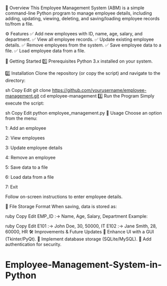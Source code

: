 📌 Overview
This Employee Management System (ABM) is a simple command-line Python program to manage employee details, including adding, updating, viewing, deleting, and saving/loading employee records to/from a file.

⚙️ Features
✅ Add new employees with ID, name, age, salary, and department.
✅ View all employee records.
✅ Update existing employee details.
✅ Remove employees from the system.
✅ Save employee data to a file.
✅ Load employee data from a file.

🚀 Getting Started
1️⃣ Prerequisites
Python 3.x installed on your system.

2️⃣ Installation
Clone the repository (or copy the script) and navigate to the directory:

sh
Copy
Edit
git clone https://github.com/yourusername/employee-management.git
cd employee-management
3️⃣ Run the Program
Simply execute the script:

sh
Copy
Edit
python employee_management.py
📖 Usage
Choose an option from the menu:

1: Add an employee

2: View employees

3: Update employee details

4: Remove an employee

5: Save data to a file

6: Load data from a file

7: Exit

Follow on-screen instructions to enter employee details.

📂 File Storage Format
When saving, data is stored as:

ruby
Copy
Edit
EMP_ID :-> Name, Age, Salary, Department
Example:

ruby
Copy
Edit
E101 :-> John Doe, 30, 50000, IT
E102 :-> Jane Smith, 28, 60000, HR
🛠️ Improvements & Future Updates
🔹 Enhance UI with a GUI (Tkinter/PyQt).
🔹 Implement database storage (SQLite/MySQL).
🔹 Add authentication for security.








# Employee-Management-System-in-Python
